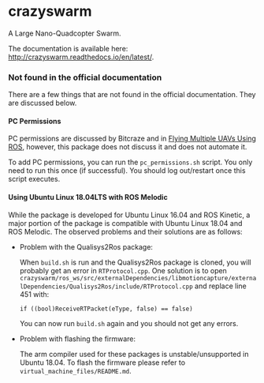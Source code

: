 # crazyswarm
A Large Nano-Quadcopter Swarm.

The documentation is available here: http://crazyswarm.readthedocs.io/en/latest/.

### Not found in the official documentation
There are a few things that are not found in the official documentation. They are discussed below.

#### PC Permissions

PC permissions are discussed by Bitcraze and in [Flying Multiple UAVs Using ROS](http://act.usc.edu/publications/Hoenig_Springer_ROS2017.pdf), however, this package does not discuss it and does not automate it.

To add PC permissions, you can run the `pc_permissions.sh` script. You only need to run this once (if successful). You should log out/restart once this script executes.

#### Using Ubuntu Linux 18.04LTS with ROS Melodic
While the package is developed for Ubuntu Linux 16.04 and ROS Kinetic, a major portion of the package is compatible with Ubuntu Linux 18.04 and ROS Melodic. The observed problems and their solutions are as follows:
- Problem with the Qualisys2Ros package:

  When `build.sh` is run and the Qualisys2Ros package is cloned, you will probably get an error in `RTProtocol.cpp`. One solution is to open   `crazyswarm/ros_ws/src/externalDependencies/libmotioncapture/externalDependencies/Qualisys2Ros/include/RTProtocol.cpp` and replace line 451 with:
  ```
  if ((bool)ReceiveRTPacket(eType, false) == false)
  ```

  You can now run `build.sh` again and you should not get any errors.

- Problem with flashing the firmware:

  The arm compiler used for these packages is unstable/unsupported in Ubuntu 18.04. To flash the firmware please refer to `virtual_machine_files/README.md`.
